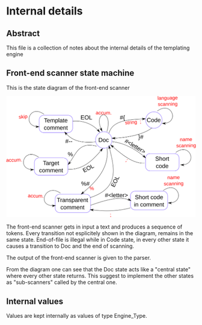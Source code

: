 # Internal details 

## Abstract
This file is a collection of notes about the internal details of the templating engine

## Front-end scanner state machine
This is the state diagram of the front-end scanner

![](state-diagram.svg)

The front-end scanner gets in input a text and produces a sequence of tokens. Every transition not esplicitely shown in the diagram, remains in the same state. End-of-file is illegal while in Code state, in every other state it causes a transition to Doc and the end of scanning.

The output of the front-end scanner is given to the parser.

From the diagram one can see that the Doc state acts like a "central state" where every other state returns.  This suggest to implement the other states as "sub-scanners" called by the central one.

## Internal values
Values are kept internally as values of type Engine_Type.
